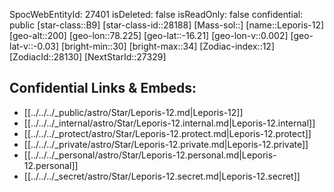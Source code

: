 ﻿---
location: [-16.21,78.225,200]
type: Station
tags:
- astro/Star

---
SpocWebEntityId: 27401
isDeleted: false
isReadOnly: false
confidential: public
[star-class::B9]
[star-class-id::28188]
[Mass-sol::]
[name::Leporis-12]
[geo-alt::200]
[geo-lon::78.225]
[geo-lat::-16.21]
[geo-lon-v::0.002]
[geo-lat-v::-0.03]
[bright-min::30]
[bright-max::34]
[Zodiac-index::12]
[ZodiacId::28130]
[NextStarId::27329]



## Confidential Links & Embeds: 
- [[../../../_public/astro/Star/Leporis-12.md|Leporis-12]] 
- [[../../../_internal/astro/Star/Leporis-12.internal.md|Leporis-12.internal]] 
- [[../../../_protect/astro/Star/Leporis-12.protect.md|Leporis-12.protect]] 
- [[../../../_private/astro/Star/Leporis-12.private.md|Leporis-12.private]] 
- [[../../../_personal/astro/Star/Leporis-12.personal.md|Leporis-12.personal]] 
- [[../../../_secret/astro/Star/Leporis-12.secret.md|Leporis-12.secret]] 
